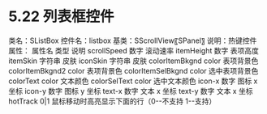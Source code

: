 # 5.22 列表框控件

类名：SListBox
控件名：listbox
基类：SScrollView〖SPanel〗
说明：热键控件
属性：
属性名 类型 说明
scrollSpeed 数字 滚动速率
itemHeight 数字 表项高度
itemSkin 字符串 皮肤
iconSkin 字符串 皮肤
colorItemBkgnd color 表项背景色
colorItemBkgnd2 color 表项背景色
colorItemSelBkgnd color 选中表项背景色
colorText color 文本颜色
colorSelText color 选中文本颜色
icon-x 数字 图标 x 坐标
icon-y 数字 图标 y 坐标
text-x 数字 文本 x 坐标
text-y 数字 文本 x 坐标
hotTrack 0|1 鼠标移动时高亮显示下面的行（0--不支持 1--支持）
